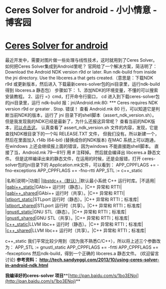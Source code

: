 
# Ceres Solver for android - 小小情意 - 博客园






# [Ceres Solver for android](https://www.cnblogs.com/xiaoxiaoqingyi/p/6653065.html)
最近开发中，需要对图片做一些处理与线性技术，这时就用到了Ceres Solver。如何把Ceres Solver集成到Android里呢？ 官网给了一个解决方案，简洁明了：
Download the Android NDK version r9d or later. Run ndk-build from inside the jni directory. Use the libceres.a that gets created.（意思是：下载NDK r9d 或更新版本，然后进入 下载最新ceres-solver包的jni目录里，运行ndk-build 得到 libceres.a 静态包）
步骤如下：
1、添加NDK的环境变量，不懂的可以搜索安装教程。
2、运行 =》cmd，打开命令行窗口， cd 进入到下载ceres-solver包的jni目录里，运行 ndk-build
报：jni/Android.mk:80: *** Ceres requires NDK version r9d or greater . Stop. 错误！
查看 Android.mk 80 行，可以知道它是判断当前NDK的版本，运行了 jni 目录下的shell脚本（assert_ndk_version.sh）。
但是我发现我的NDK已经是最新了，为什么还报这异常呢？ 查看当前的NDK版本，[可以点击这](http://www.cnblogs.com/xiaoxiaoqingyi/p/6604468.html)。
认真查看了 assert_ndk_version.sh 文件的内容，发现，它是查找NDK根目录下的一个叫 RELEASE.TXT 文件， 但我们没有。所以新建一个， 然后在里面加入 r14b (64-bit) (替换成你的NDK版本)
在MAC 系统上可以跑通，在windows 上还会继续报上面的错误，因为windows 不能直接跑shell脚本。 直接了当，Android.mk 79—81行 用 \# 注释掉。 然后就会编译出 libceres.a 静态文件。
但是这样编译出来的静态文件，在运用的时候，还是会报错，打开 ceres-solver包的jni目录下的
Application.mk文件，可以看到：
APP_CPPFLAGS += -fno-exceptions
APP_CPPFLAGS += -fno-rtti
APP_STL := c++_static

|名称|说明>|功能|
|[libstdc++（默认）](https://developer.android.com/ndk/guides/cpp-support.html?hl=zh-cn#system)|默认最小系统 C++ 运行时库。|不适用|
|[gabi++_static](https://developer.android.com/ndk/guides/cpp-support.html?hl=zh-cn#ga)|GAbi++ 运行时（静态）。|C++ 异常和 RTTI|
|[gabi++_shared](https://developer.android.com/ndk/guides/cpp-support.html?hl=zh-cn#ga)|GAbi++ 运行时（共享）。|C++ 异常和 RTTI|
|[stlport_static](https://developer.android.com/ndk/guides/cpp-support.html?hl=zh-cn#stl)|STLport 运行时（静态）。|C++ 异常和 RTTI；标准库|
|[stlport_shared](https://developer.android.com/ndk/guides/cpp-support.html?hl=zh-cn#stl)|STLport 运行时（共享）。|C++ 异常和 RTTI；标准库|
|[gnustl_static](https://developer.android.com/ndk/guides/cpp-support.html?hl=zh-cn#gn)|GNU STL（静态）。|C++ 异常和 RTTI；标准库|
|[gnustl_shared](https://developer.android.com/ndk/guides/cpp-support.html?hl=zh-cn#gn)|GNU STL（共享）。|C++ 异常和 RTTI；标准库|
|[c++_static](https://developer.android.com/ndk/guides/cpp-support.html?hl=zh-cn#cs)|LLVM libc++ 运行时（静态）。|C++ 异常和 RTTI；标准库|
|[c++_shared](https://developer.android.com/ndk/guides/cpp-support.html?hl=zh-cn#cs)|LLVM libc++ 运行时（共享）。|C++ 异常和 RTTI；标准库|

c++_static 我们平常比较少用到（因为我不熟悉C/C++），所以将上述三个参数改为：
APP_STL := gnustl_static
APP_CPPFLAGS += -frtti
APP_CPPFLAGS += -fexceptions
然后ndk-build，得到一个正确的 libceres.a 静态文件。 (欢迎留言讨论)
**参考资料： http://tech.sandyeggi.com/2013/10/using-ceres-solver-in-android-ndk.html**

**我编译好的ceres-solver 项目****[http://pan.baidu.com/s/1bo3ENoj](http://pan.baidu.com/s/1bo3ENoj)**








